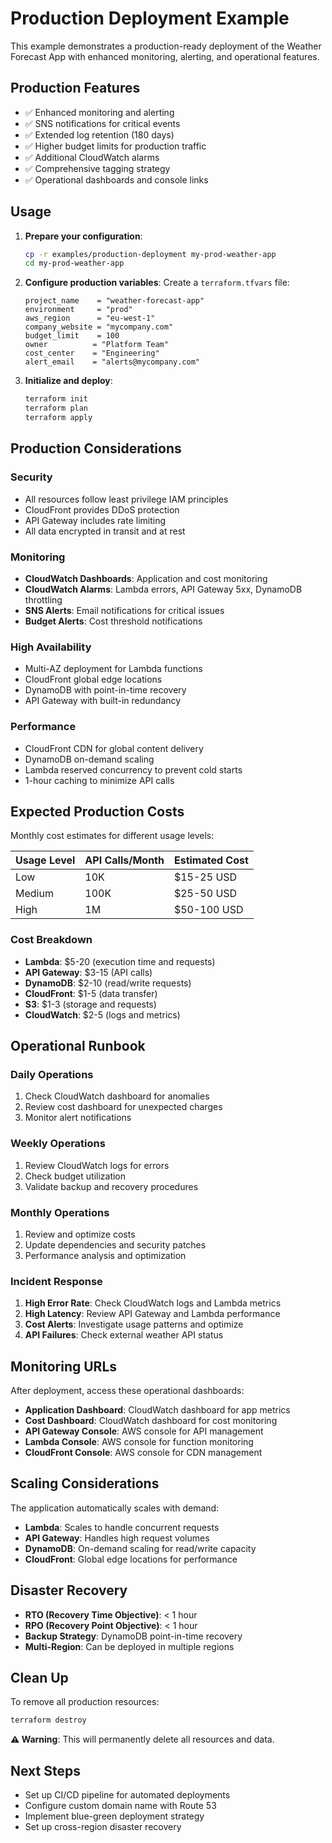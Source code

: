 # Production Deployment Example

This example demonstrates a production-ready deployment of the Weather Forecast App with enhanced monitoring, alerting, and operational features.

## Production Features

- ✅ Enhanced monitoring and alerting
- ✅ SNS notifications for critical events
- ✅ Extended log retention (180 days)
- ✅ Higher budget limits for production traffic
- ✅ Additional CloudWatch alarms
- ✅ Comprehensive tagging strategy
- ✅ Operational dashboards and console links

## Usage

1. **Prepare your configuration**:
   ```bash
   cp -r examples/production-deployment my-prod-weather-app
   cd my-prod-weather-app
   ```

2. **Configure production variables**:
   Create a `terraform.tfvars` file:
   ```hcl
   project_name    = "weather-forecast-app"
   environment     = "prod"
   aws_region      = "eu-west-1"
   company_website = "mycompany.com"
   budget_limit    = 100
   owner          = "Platform Team"
   cost_center    = "Engineering"
   alert_email    = "alerts@mycompany.com"
   ```

3. **Initialize and deploy**:
   ```bash
   terraform init
   terraform plan
   terraform apply
   ```

## Production Considerations

### Security
- All resources follow least privilege IAM principles
- CloudFront provides DDoS protection
- API Gateway includes rate limiting
- All data encrypted in transit and at rest

### Monitoring
- **CloudWatch Dashboards**: Application and cost monitoring
- **CloudWatch Alarms**: Lambda errors, API Gateway 5xx, DynamoDB throttling
- **SNS Alerts**: Email notifications for critical issues
- **Budget Alerts**: Cost threshold notifications

### High Availability
- Multi-AZ deployment for Lambda functions
- CloudFront global edge locations
- DynamoDB with point-in-time recovery
- API Gateway with built-in redundancy

### Performance
- CloudFront CDN for global content delivery
- DynamoDB on-demand scaling
- Lambda reserved concurrency to prevent cold starts
- 1-hour caching to minimize API calls

## Expected Production Costs

Monthly cost estimates for different usage levels:

| Usage Level | API Calls/Month | Estimated Cost |
|-------------|----------------|----------------|
| Low         | 10K            | $15-25 USD     |
| Medium      | 100K           | $25-50 USD     |
| High        | 1M             | $50-100 USD    |

### Cost Breakdown
- **Lambda**: $5-20 (execution time and requests)
- **API Gateway**: $3-15 (API calls)
- **DynamoDB**: $2-10 (read/write requests)
- **CloudFront**: $1-5 (data transfer)
- **S3**: $1-3 (storage and requests)
- **CloudWatch**: $2-5 (logs and metrics)

## Operational Runbook

### Daily Operations
1. Check CloudWatch dashboard for anomalies
2. Review cost dashboard for unexpected charges
3. Monitor alert notifications

### Weekly Operations
1. Review CloudWatch logs for errors
2. Check budget utilization
3. Validate backup and recovery procedures

### Monthly Operations
1. Review and optimize costs
2. Update dependencies and security patches
3. Performance analysis and optimization

### Incident Response
1. **High Error Rate**: Check CloudWatch logs and Lambda metrics
2. **High Latency**: Review API Gateway and Lambda performance
3. **Cost Alerts**: Investigate usage patterns and optimize
4. **API Failures**: Check external weather API status

## Monitoring URLs

After deployment, access these operational dashboards:

- **Application Dashboard**: CloudWatch dashboard for app metrics
- **Cost Dashboard**: CloudWatch dashboard for cost monitoring
- **API Gateway Console**: AWS console for API management
- **Lambda Console**: AWS console for function monitoring
- **CloudFront Console**: AWS console for CDN management

## Scaling Considerations

The application automatically scales with demand:
- **Lambda**: Scales to handle concurrent requests
- **API Gateway**: Handles high request volumes
- **DynamoDB**: On-demand scaling for read/write capacity
- **CloudFront**: Global edge locations for performance

## Disaster Recovery

- **RTO (Recovery Time Objective)**: < 1 hour
- **RPO (Recovery Point Objective)**: < 1 hour
- **Backup Strategy**: DynamoDB point-in-time recovery
- **Multi-Region**: Can be deployed in multiple regions

## Clean Up

To remove all production resources:
```bash
terraform destroy
```

**⚠️ Warning**: This will permanently delete all resources and data.

## Next Steps

- Set up CI/CD pipeline for automated deployments
- Configure custom domain name with Route 53
- Implement blue-green deployment strategy
- Set up cross-region disaster recovery